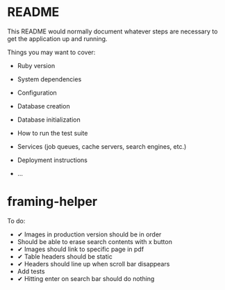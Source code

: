 # README

This README would normally document whatever steps are necessary to get the
application up and running.

Things you may want to cover:

* Ruby version

* System dependencies

* Configuration

* Database creation

* Database initialization

* How to run the test suite

* Services (job queues, cache servers, search engines, etc.)

* Deployment instructions

* ...
# framing-helper

To do:
  * ✔ Images in production version should be in order
  * Should be able to erase search contents with x button
  * ✔ Images should link to specific page in pdf
  * ✔ Table headers should be static
  * ✔ Headers should line up when scroll bar disappears
  * Add tests
  * ✔ Hitting enter on search bar should do nothing

